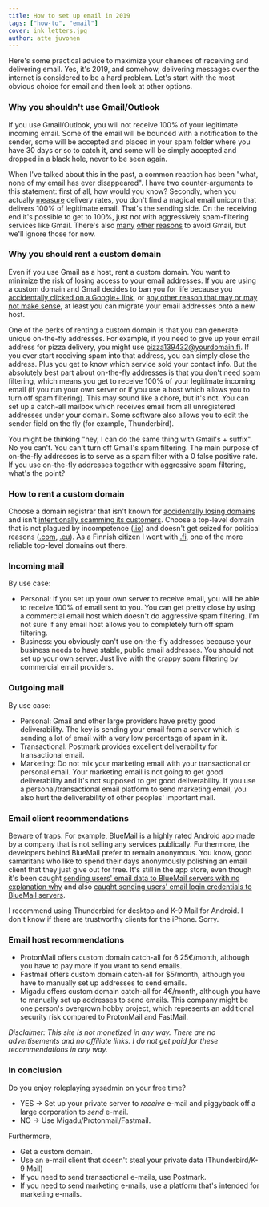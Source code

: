 ```yaml
---
title: How to set up email in 2019
tags: ["how-to", "email"]
cover: ink_letters.jpg
author: atte juvonen
---
```


<re-img
    src="ink_letters.jpg"
    title="Photo by Joanna Kosinska on Unsplash"
    href="https://unsplash.com/photos/B6yDtYs2IgY"
    >
</re-img>

Here's some practical advice to maximize your chances of receiving and delivering email. Yes, it's 2019, and somehow, <re-link to="/dont-send-email-from-your-own-server/">delivering messages over the internet is considered to be a hard problem</re-link>. Let's start with the most obvious choice for email and then look at other options.

### Why you shouldn't use Gmail/Outlook

If you use Gmail/Outlook, you will not receive 100% of your legitimate incoming email. Some of the email will be bounced with a notification to the sender, some will be accepted and placed in your spam folder where you have 30 days or so to catch it, and some will be simply accepted and dropped in a black hole, never to be seen again.

When I've talked about this in the past, a common reaction has been "what, none of my email has ever disappeared". I have two counter-arguments to this statement: first of all, how would you know? Secondly, when you actually <a href="https://glockapps.com/" target="_blank" rel="noopener noreferrer">measure</a> delivery rates, you don't find a magical email unicorn that delivers 100% of legitimate email. That's the sending side. On the receiving end it's possible to get to 100%, just not with aggressively spam-filtering services like Gmail. There's also <a href="https://news.ycombinator.com/item?id=16367197" target="_blank" rel="noopener noreferrer">many</a> <a href="https://news.ycombinator.com/item?id=18379050" target="_blank" rel="noopener noreferrer">other</a> <a href="https://news.ycombinator.com/item?id=18435016" target="_blank" rel="noopener noreferrer">reasons</a> to avoid Gmail, but we'll ignore those for now.

### Why you should rent a custom domain

Even if you use Gmail as a host, rent a custom domain. You want to minimize the risk of losing access to your email addresses. If you are using a custom domain and Gmail decides to ban you for life because you <a href="https://news.ycombinator.com/item?id=20235120" target="_blank" rel="noopener noreferrer">accidentally clicked on a Google+ link</a>, or <a href="https://news.ycombinator.com/item?id=17115643" target="_blank" rel="noopener noreferrer">any other reason that may or may not make sense</a>, at least you can migrate your email addresses onto a new host.

One of the perks of renting a custom domain is that you can generate unique on-the-fly addresses. For example, if you need to give up your email address for pizza delivery, you might use pizza139432@yourdomain.fi. If you ever start receiving spam into that address, you can simply close the address. Plus you get to know which service sold your contact info. But the absolutely best part about on-the-fly addresses is that you don't need spam filtering, which means you get to receive 100% of your legitimate incoming email (if you run your own server or if you use a host which allows you to turn off spam filtering). This may sound like a chore, but it's not. You can set up a catch-all mailbox which receives email from all unregistered addresses under your domain. Some software also allows you to edit the sender field on the fly (for example, Thunderbird).

You might be thinking "hey, I can do the same thing with Gmail's + suffix". No you can't. You can't turn off Gmail's spam filtering. The main purpose of on-the-fly addresses is to serve as a spam filter with a 0 false positive rate. If you use on-the-fly addresses together with aggressive spam filtering, what's the point?

### How to rent a custom domain

Choose a domain registrar that isn't known for <a href="https://www.uptimechecker.io/blog/how-domain-registrar-can-kill-your-business" target="_blank" rel="noopener noreferrer">accidentally losing domains</a> and isn't <a href="https://news.ycombinator.com/item?id=18655630" target="_blank" rel="noopener noreferrer">intentionally scamming its customers</a>. Choose a top-level domain that is not plagued by incompetence (<a href="https://news.ycombinator.com/item?id=15664347" target="_blank" rel="noopener noreferrer">.io</a>) and doesn't get seized for political reasons (<a href="https://en.wikipedia.org/wiki/United_States_v._Scheinberg#Domain_name_seizure" target="_blank" rel="noopener noreferrer">.com</a>, <a href="https://www.eff.org/deeplinks/2018/04/brexit-doesnt-have-mean-deleting-domains" target="_blank" rel="noopener noreferrer">.eu</a>). As a Finnish citizen I went with <a href="https://en.wikipedia.org/wiki/.fi" target="_blank" rel="noopener noreferrer">.fi</a>, one of the more reliable top-level domains out there.

### Incoming mail

By use case:

- Personal: if you set up your own server to receive email, you will be able to receive 100% of email sent to you. You can get pretty close by using a commercial email host which doesn't do aggressive spam filtering. I'm not sure if any email host allows you to completely turn off spam filtering.
- Business: you obviously can't use on-the-fly addresses because your business needs to have stable, public email addresses. You should not set up your own server. Just live with the crappy spam filtering by commercial email providers.

### Outgoing mail

By use case:

- Personal: Gmail and other large providers have pretty good deliverability. The key is sending your email from a server which is sending a lot of email with a very low percentage of spam in it.
- Transactional: Postmark provides excellent deliverability for transactional email.
- Marketing: Do not mix your marketing email with your transactional or personal email. Your marketing email is not going to get good deliverability and it's not supposed to get good deliverability. If you use a personal/transactional email platform to send marketing email, you also hurt the deliverability of other peoples' important mail.

### Email client recommendations

Beware of traps. For example, BlueMail is a highly rated Android app made by a company that is not selling any services publically. Furthermore, the developers behind BlueMail prefer to remain anonymous. You know, good samaritans who like to spend their days anonymously polishing an email client that they just give out for free. It's still in the app store, even though it's been caught <a href="http://www.sklar.com/2014/10/14/blue-mail/" target="_blank" rel="noopener noreferrer">sending users' email data to BlueMail servers with no explanation why</a> and also <a href="https://mobilsicher.de/security-desaster-blue-mail-app-and-other-email-apps-transmit-login-credentials" target="_blank" rel="noopener noreferrer">caught sending users' email login credentials to BlueMail servers</a>. 

I recommend using Thunderbird for desktop and K-9 Mail for Android. I don't know if there are trustworthy clients for the iPhone. Sorry.

### Email host recommendations

- ProtonMail offers custom domain catch-all for 6.25€/month, although you have to pay more if you want to send emails.
- Fastmail offers custom domain catch-all for $5/month, although you have to manually set up addresses to send emails.
- Migadu offers custom domain catch-all for 4€/month, although you have to manually set up addresses to send emails. This company might be one person's overgrown hobby project, which represents an additional security risk compared to ProtonMail and FastMail.

_Disclaimer: This site is not monetized in any way. There are no advertisements and no affiliate links. I do not get paid for these recommendations in any way._

### In conclusion

Do you enjoy roleplaying sysadmin on your free time?

- YES → Set up your private server to _receive_ e-mail and piggyback off a large corporation to _send_ e-mail.
- NO → Use Migadu/Protonmail/Fastmail.

Furthermore,

- Get a custom domain.
- Use an e-mail client that doesn't steal your private data (Thunderbird/K-9 Mail)
- If you need to send transactional e-mails, use Postmark.
- If you need to send marketing e-mails, use a platform that's intended for marketing e-mails.
